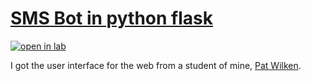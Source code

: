 # <a href="https://github.com/rhildred/flask-sms-step2" target="_blank">SMS Bot in python flask</a>

<a href="https://selab.ca/sandbox?source=https://rhildred.github.io/flask-sms-step2/toaster.json&destination=/examples/CP104/flask-sms-2" target="_blank">![open in lab](https://rhildred.github.io/images/button_open-in-selab-ca.png "open in lab")</a>

I got the user interface for the web from a student of mine, [Pat Wilken](https://patwilken.me/).
